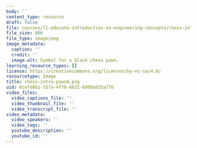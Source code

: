 ```yaml
---
body: ''
content_type: resource
draft: false
file: courses/ll-educate-introduction-to-engineering-concepts/chess-intro-pawna.png
file_size: 866
file_type: image/png
image_metadata:
  caption: ''
  credit: ''
  image-alt: Symbol for a black chess pawn.
learning_resource_types: []
license: https://creativecommons.org/licenses/by-nc-sa/4.0/
resourcetype: Image
title: chess-intro-pawnA.png
uid: 0cefd0b1-317a-4f7b-8632-699bb635a776
video_files:
  video_captions_file: ''
  video_thumbnail_file: ''
  video_transcript_file: ''
video_metadata:
  video_speakers: ''
  video_tags: ''
  youtube_description: ''
  youtube_id: ''
---
```

